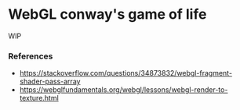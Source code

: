 # WebGL conway's game of life

WIP

### References

+ https://stackoverflow.com/questions/34873832/webgl-fragment-shader-pass-array
+ https://webglfundamentals.org/webgl/lessons/webgl-render-to-texture.html
